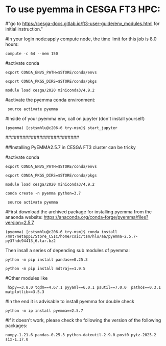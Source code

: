 # To use pyemma in CESGA FT3 HPC: 
#"go to https://cesga-docs.gitlab.io/ft3-user-guide/env_modules.html for initial instruction."

#In your login node:apply compute node, the time limit for this job is 8.0 hours:

```
compute -c 64 --mem 150
```
#activate conda
```
export CONDA_ENVS_PATH=$STORE/conda/envs
```
```
export CONDA_PKGS_DIRS=$STORE/conda/pkgs
```
```
module load cesga/2020 miniconda3/4.9.2
```
#activate the pyemma conda environment:
```
 source activate pyemma
```

#Inside of your pyemma env, call on jupyter (don't install yourself)
```
(pyemma) [cstsmhlu@c206-6 try-msm]$ start_jupyter
```


##########################

##Installing PyEMMA2.5.7 in CESGA FT3 cluster can be tricky

#activate conda

```
export CONDA_ENVS_PATH=$STORE/conda/envs
```
```
export CONDA_PKGS_DIRS=$STORE/conda/pkgs
```
```
module load cesga/2020 miniconda3/4.9.2
```
```
conda create -n pyemma python=3.7
```

```
 source activate pyemma
```
#First download the archived package for installing pyemma from the anaonda website: https://anaconda.org/conda-forge/pyemma/files?version=2.5.7
```
(pyemma) [cstsmhlu@c206-6 try-msm]$ conda install /mnt/netapp1/Store_CSIC/home/csic/tsm/hlu/aa/pyemma-2.5.7-py37hdc94413_6.tar.bz2
```
Then insall a series of depending sub modules of pyemma:

```
python -m pip install pandas==0.25.3
```

```
python -m pip install mdtraj==1.9.5
```

#Other modules like
```
 h5py==3.8.0 tqdm==4.67.1 pyyaml==6.0.1 psutil==7.0.0  pathos==0.3.1 matplotlib==3.5.3
```

#In the end it is advisable to install pyemma for double check
```
python -m ip install pyemma==2.5.7
```
#if it doesn't work, please check the following the version of the following packages:
```
numpy-1.21.6 pandas-0.25.3 python-dateutil-2.9.0.post0 pytz-2025.2 six-1.17.0
```

